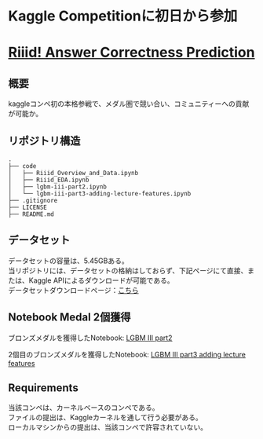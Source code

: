 # Kaggle Competitionに初日から参加
# [Riiid! Answer Correctness Prediction](https://www.kaggle.com/c/riiid-test-answer-prediction)


## 概要
kaggleコンペ初の本格参戦で、メダル圏で競い合い、コミュニティーへの貢献が可能か。

## リポジトリ構造
```
.
├── code
│   ├── Riiid_Overview_and_Data.ipynb
│   ├── Riiid_EDA.ipynb
│   ├── lgbm-iii-part2.ipynb
│   └── lgbm-iii-part3-adding-lecture-features.ipynb
├── .gitignore
├── LICENSE
├── README.md
```

## データセット
データセットの容量は、5.45GBある。\
当リポジトリには、データセットの格納はしておらず、下記ページにて直接、または、Kaggle APIによるダウンロードが可能である。\
データセットダウンロードページ：[こちら](https://www.kaggle.com/c/riiid-test-answer-prediction/data)

## Notebook Medal 2個獲得
ブロンズメダルを獲得したNotebook: [LGBM III part2](https://www.kaggle.com/takamotoki/lgbm-iii-part2)

2個目のブロンズメダルを獲得したNotebook: [LGBM III part3 adding lecture features](https://www.kaggle.com/takamotoki/lgbm-iii-part3-adding-lecture-features)

## Requirements
当該コンペは、カーネルベースのコンペである。\
ファイルの提出は、Kaggleカーネルを通して行う必要がある。\
ローカルマシンからの提出は、当該コンペで許容されていない。
